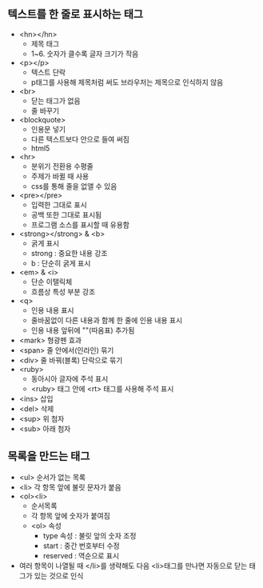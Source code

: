 ## 텍스트를 한 줄로 표시하는 태그
- \<hn>\</hn>
    - 제목 태그
    - 1~6. 숫자가 클수록 글자 크기가 작음
- \<p>\</p> 
    - 텍스트 단락
    - p태그를 사용해 제목처럼 써도 브라우저는 제목으로 인식하지 않음
- \<br>
    - 닫는 태그가 없음
    - 줄 바꾸기
- \<blockquote></blockquote>
    - 인용문 넣기
    - 다른 텍스트보다 안으로 들여 써짐
    - html5
- \<hr>
    - 분위기 전환용 수평줄
    - 주제가 바뀔 때 사용
    - css를 통해 줄을 없앨 수 있음
- \<pre>\</pre>
    - 입력한 그대로 표시
    - 공백 또한 그대로 표시됨
    - 프로그램 소스를 표시할 때 유용함
- \<strong>\</strong> & \<b></b>
    - 굵게 표시
    - strong : 중요한 내용 강조
    - b : 단순히 굵게 표시
- \<em> & \<i>
    - 단순 이탤릭체
    - 흐름상 특성 부분 강조
- \<q>
    - 인용 내용 표시
    - 줄바꿈없이 다른 내용과 함께 한 줄에 인용 내용 표시
    - 인용 내용 앞뒤에 ""(따옴표) 추가됨
- \<mark> 형광펜 효과
- \<span> 줄 안에서(인라인) 묶기
- \<div> 줄 바꿔(블록) 단락으로 묶기
- \<ruby> 
    - 동아시아 글자에 주석 표시
    - \<ruby> 태그 안에 \<rt> 태그를 사용해 주석 표시
- \<ins> 삽입
- \<del> 삭제
- \<sup> 위 첨자
- \<sub> 아래 첨자
## 목록을 만드는 태그
- \<ul> 순서가 없는 목록
- \<li> 각 항목 앞에 불릿 문자가 붙음
- \<ol>\<li>
    - 순서목록
    - 각 항목 앞에 숫자가 붙여짐
    - \<ol> 속성 
        - type 속성 : 불릿 앞의 숫자 조정
        - start : 중간 번호부터 수정
        - reserved : 역순으로 표시
- 여러 항목이 나열될 때 \</li>를 생략해도 다음 \<li>태그를 만나면 자동으로 닫는 태그가 있는 것으로 인식
            
